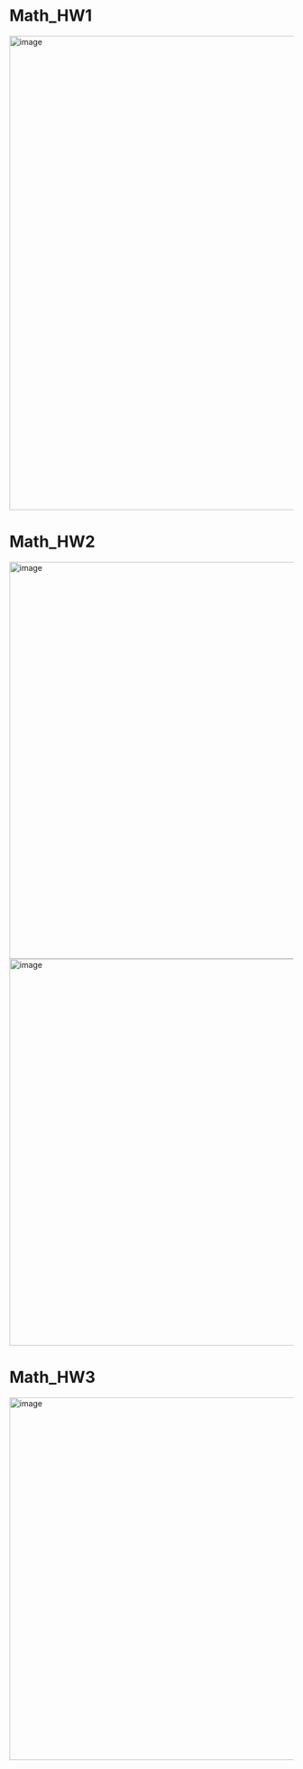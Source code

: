 # Math_HW1
<img width="841" alt="image" src="https://github.com/JuliestJu/Math_HW1/assets/46191250/6e9ecba7-a1cc-431f-ba40-6f7d1c52350b">

# Math_HW2
<img width="704" alt="image" src="https://github.com/JuliestJu/Math_HW1/assets/46191250/c2542a31-f4ce-4cc4-827b-0edfc6a9f19b">

<img width="686" alt="image" src="https://github.com/JuliestJu/Math_HW1/assets/46191250/688dcd50-ea1d-45a7-b1ec-96c01f565ecf">

# Math_HW3
<img width="643" alt="image" src="https://github.com/JuliestJu/Masters_Math_Course_HW/assets/46191250/6aa072cc-df65-4591-a54b-bd212928352d">




